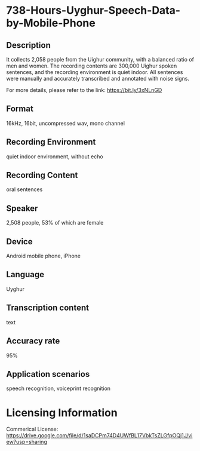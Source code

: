 # 738-Hours-Uyghur-Speech-Data-by-Mobile-Phone


## Description
It collects 2,058 people from the Uighur community, with a balanced ratio of men and women. The recording contents are 300,000 Uighur spoken sentences, and the recording environment is quiet indoor. All sentences were manually and accurately transcribed and annotated with noise signs.

For more details, please refer to the link: https://bit.ly/3xNLnGD

## Format
16kHz, 16bit, uncompressed wav, mono channel

## Recording Environment
quiet indoor environment, without echo

## Recording Content
oral sentences

## Speaker
2,508 people, 53% of which are female

## Device
Android mobile phone, iPhone

## Language
Uyghur

## Transcription content
text

## Accuracy rate
95%

## Application scenarios
speech recognition, voiceprint recognition


# Licensing Information
Commerical License: https://drive.google.com/file/d/1saDCPm74D4UWfBL17VbkTsZLGfpOQj1J/view?usp=sharing
